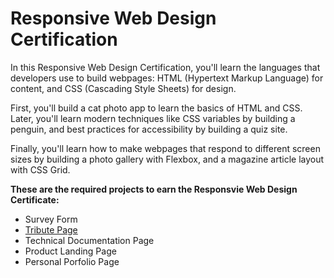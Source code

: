 <h1>Responsive Web Design Certification</h1>
<p>In this Responsive Web Design Certification, you'll learn the languages that developers use to build webpages: HTML (Hypertext Markup Language) for content, and CSS (Cascading Style Sheets) for design.

First, you'll build a cat photo app to learn the basics of HTML and CSS. Later, you'll learn modern techniques like CSS variables by building a penguin, and best practices for accessibility by building a quiz site.

Finally, you'll learn how to make webpages that respond to different screen sizes by building a photo gallery with Flexbox, and a magazine article layout with CSS Grid. </p>
<p><strong>These are the required projects to earn the Responsvie Web Design Certificate:</strong><p>
<ul>
  <li>Survey Form</li>
  <li><a href="https://github.com/chezcye/free-code-camp/tree/main/responsive-web-design/tribute-page">Tribute Page</a></li>
  <li> Technical Documentation Page</li>
  <li> Product Landing Page</li>
  <li> Personal Porfolio Page</li>

</ul>



